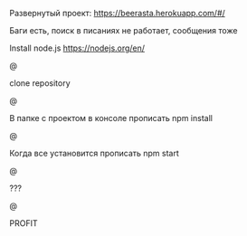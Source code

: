 Развернутый проект: https://beerasta.herokuapp.com/#/

Баги есть, поиск в писаниях не работает, сообщения тоже 

Install node.js https://nodejs.org/en/

@

clone repository

@

В папке с проектом в консоле прописать npm install

@

Когда все установится прописать npm start 

@

???

@

PROFIT
